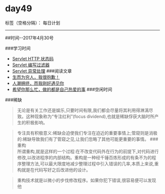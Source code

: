 # day49

标签（空格分隔）： 每日计划

---
##时间--2017年4月30号

###学习时间<br>
* [Servlet HTTP 状态码][1]
* [Servlet 编写过滤器][2]
* [Servlet 异常处理][3]
###阅读文章<br>
* [生而为穷人，我很抱歉！][4]
* [人潮拥挤，而我刚好遇见你][5]
* [希望你那么忙，做的都是自己热爱的事][6]
###空闲时间<br>

###稀缺<br>
>无论是有关工作还是娱乐,只要时间有限,我们都会尽量将其利用得淋漓尽致。这种现象称为“专注红利”(focus dividend),也就是稀缺俘获大脑时所产生的积极影响。

>专注具有积极意义:稀缺会迫使我们专注在迫近的重要事情上;管窥则是消极的:稀缺导致我们有了管窥之见,让我们忽略了其他可能更重要的事情。
###重构<br>
>所谓重构,就是这样的一个过程:在不改变代码外在行为的前提下,对代码进行修改,以改进程序的内部结构。重构是一种经千锤百炼形成的有条不为的程序整理方法,可以最大限度地减少整理过程中引入错误的几率,本质上来说,重构就是在代码写好之后改进他的设计。

>重构技术就是以微小的步伐修改程序。如果你犯下错误,很容易便可以发现他


  [1]: http://www.runoob.com/servlet/servlet-http-status-codes.html
  [2]: http://www.runoob.com/servlet/servlet-writing-filters.html
  [3]: http://www.runoob.com/servlet/servlet-exception-handling.html
  [4]: http://www.jianshu.com/p/82cd1d8db046
  [5]: http://www.jianshu.com/p/eda22399d08c
  [6]: http://www.jianshu.com/p/bfac83609955
